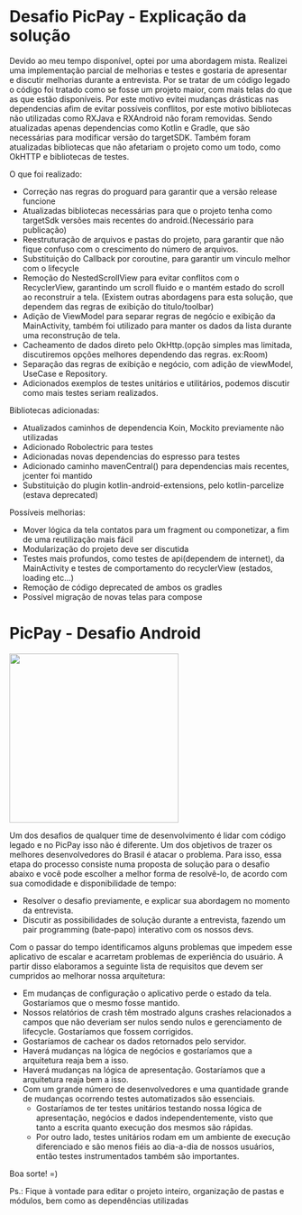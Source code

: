 # Desafio PicPay - Explicação da solução

Devido ao meu tempo disponível, optei por uma abordagem mista. Realizei uma implementação parcial de melhorias e testes e gostaria de apresentar e discutir melhorias durante a entrevista.
Por se tratar de um código legado o código foi tratado como se fosse um projeto maior, com mais telas do que as que estão disponíveis. Por este motivo evitei mudanças drásticas nas dependencias afim de evitar possíveis conflitos, por este motivo bibliotecas não utilizadas como RXJava e RXAndroid não foram removidas. Sendo atualizadas apenas dependencias como Kotlin e Gradle, que são necessárias para modificar versão do targetSDK. Também foram atualizadas bibliotecas que não afetariam o projeto como um todo, como OkHTTP e bibliotecas de testes.

O que foi realizado:
- Correção nas regras do proguard para garantir que a versão release funcione
- Atualizadas bibliotecas necessárias para que o projeto tenha como targetSdk versões mais recentes do android.(Necessário para publicação)
- Reestruturação de arquivos e pastas do projeto, para garantir que não fique confuso com o crescimento do número de arquivos.
- Substituição do Callback por coroutine, para garantir um vinculo melhor com o lifecycle
- Remoção do NestedScrollView para evitar conflitos com o RecyclerView, garantindo um scroll fluido e o mantém estado do scroll ao reconstruir a tela. (Existem outras abordagens para esta solução, que dependem das regras de exibição do titulo/toolbar)
- Adição de ViewModel para separar regras de negócio e exibição da MainActivity, também foi utilizado para manter os dados da lista durante uma reconstrução de tela.
- Cacheamento de dados direto pelo OkHttp.(opção simples mas limitada, discutiremos opções melhores dependendo das regras. ex:Room)
- Separação das regras de exibição e negócio, com adição de viewModel, UseCase e Repository.
- Adicionados exemplos de testes unitários e utilitários, podemos discutir como mais testes seriam realizados.

Bibliotecas adicionadas:
- Atualizados caminhos de dependencia Koin, Mockito previamente não utilizadas
- Adicionado Robolectric para testes
- Adicionadas novas dependencias do espresso para testes
- Adicionado caminho mavenCentral() para dependencias mais recentes, jcenter foi mantido
- Substituição do plugin kotlin-android-extensions, pelo kotlin-parcelize (estava deprecated)

Possíveis melhorias:
- Mover lógica da tela contatos para um fragment ou componetizar, a fim de uma reutilização mais fácil
- Modularização do projeto deve ser discutida
- Testes mais profundos, como testes de api(dependem de internet), da MainActivity e testes de comportamento do recyclerView (estados, loading etc...)
- Remoção de código deprecated de ambos os gradles
- Possível migração de novas telas para compose

# PicPay - Desafio Android

<img src="https://github.com/mobilepicpay/desafio-android/blob/master/desafio-picpay.gif" width="300"/>

Um dos desafios de qualquer time de desenvolvimento é lidar com código legado e no PicPay isso não é diferente. Um dos objetivos de trazer os melhores desenvolvedores do Brasil é atacar o problema. Para isso, essa etapa do processo consiste numa proposta de solução para o desafio abaixo e você pode escolher a melhor forma de resolvê-lo, de acordo com sua comodidade e disponibilidade de tempo:
- Resolver o desafio previamente, e explicar sua abordagem no momento da entrevista.
- Discutir as possibilidades de solução durante a entrevista, fazendo um pair programming (bate-papo) interativo com os nossos devs.

Com o passar do tempo identificamos alguns problemas que impedem esse aplicativo de escalar e acarretam problemas de experiência do usuário. A partir disso elaboramos a seguinte lista de requisitos que devem ser cumpridos ao melhorar nossa arquitetura:

- Em mudanças de configuração o aplicativo perde o estado da tela. Gostaríamos que o mesmo fosse mantido.
- Nossos relatórios de crash têm mostrado alguns crashes relacionados a campos que não deveriam ser nulos sendo nulos e gerenciamento de lifecycle. Gostaríamos que fossem corrigidos.
- Gostaríamos de cachear os dados retornados pelo servidor.
- Haverá mudanças na lógica de negócios e gostaríamos que a arquitetura reaja bem a isso.
- Haverá mudanças na lógica de apresentação. Gostaríamos que a arquitetura reaja bem a isso.
- Com um grande número de desenvolvedores e uma quantidade grande de mudanças ocorrendo testes automatizados são essenciais.
  - Gostaríamos de ter testes unitários testando nossa lógica de apresentação, negócios e dados independentemente, visto que tanto a escrita quanto execução dos mesmos são rápidas.
  - Por outro lado, testes unitários rodam em um ambiente de execução diferenciado e são menos fiéis ao dia-a-dia de nossos usuários, então testes instrumentados também são importantes.

Boa sorte! =)

Ps.: Fique à vontade para editar o projeto inteiro, organização de pastas e módulos, bem como as dependências utilizadas
